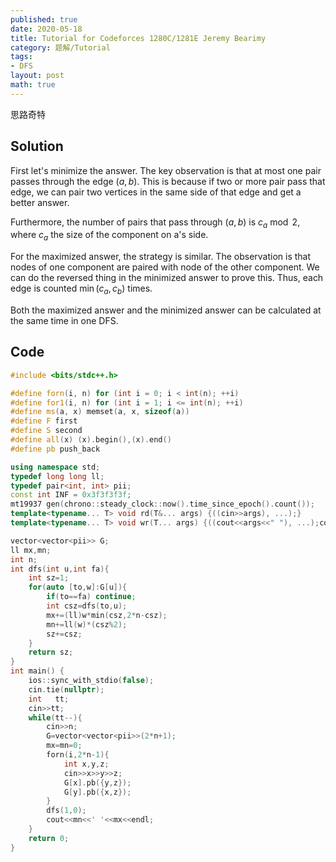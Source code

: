 ```yaml
---
published: true
date: 2020-05-18
title: Tutorial for Codeforces 1280C/1281E Jeremy Bearimy
category: 题解/Tutorial
tags:
- DFS
layout: post
math: true
---
```

思路奇特
<!--more-->

## Solution

First let's minimize the answer. The key observation is that at most one pair passes through the edge $(a,b)$. This is because if two or more pair pass that edge, we can pair two vertices in the same side of that edge and get a better answer.

Furthermore, the number of pairs that pass through $(a,b)$ is $c_a\bmod 2$, where $c_a$ the size of the component on a's side.

For the maximized answer, the strategy is similar. The observation is that nodes of one component are paired with node of the other component. We can do the reversed thing in the minimized answer to prove this. Thus, each edge is counted $\min(c_a,c_b)$ times.

Both the maximized answer and the minimized answer can be calculated at the same time in one DFS.

## Code

```cpp
#include <bits/stdc++.h>

#define forn(i, n) for (int i = 0; i < int(n); ++i)
#define for1(i, n) for (int i = 1; i <= int(n); ++i)
#define ms(a, x) memset(a, x, sizeof(a))
#define F first
#define S second
#define all(x) (x).begin(),(x).end()
#define pb push_back

using namespace std;
typedef long long ll;
typedef pair<int, int> pii;
const int INF = 0x3f3f3f3f;
mt19937 gen(chrono::steady_clock::now().time_since_epoch().count());
template<typename... T> void rd(T&... args) {((cin>>args), ...);}
template<typename... T> void wr(T... args) {((cout<<args<<" "), ...);cout<<endl;}

vector<vector<pii>> G;
ll mx,mn;
int n;
int dfs(int u,int fa){
    int sz=1;
    for(auto [to,w]:G[u]){
        if(to==fa) continue;
        int csz=dfs(to,u);
        mx+=(ll)w*min(csz,2*n-csz);
        mn+=ll(w)*(csz%2);
        sz+=csz;
    }
    return sz;
}
int main() {
    ios::sync_with_stdio(false);
    cin.tie(nullptr);
    int   tt;
    cin>>tt;
    while(tt--){
        cin>>n;
        G=vector<vector<pii>>(2*n+1);
        mx=mn=0;
        forn(i,2*n-1){
            int x,y,z;
            cin>>x>>y>>z;
            G[x].pb({y,z});
            G[y].pb({x,z});
        }
        dfs(1,0);
        cout<<mn<<' '<<mx<<endl;
    }
    return 0;
}
```